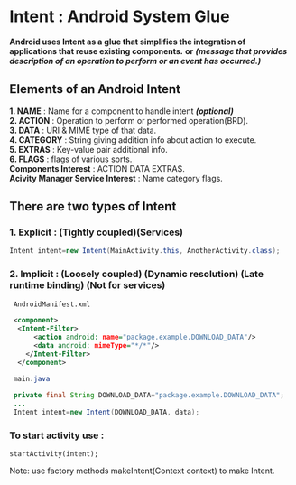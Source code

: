 # Intent : Android System Glue 
__Android uses Intent as a glue that simplifies the integration of applications that reuse existing components.__
**or** ***(message that provides description of an operation to perform or an event has occurred.)***

## Elements of an Android Intent
**1. NAME** : Name for a component to handle intent ***(optional)***<br>
**2. ACTION** : Operation to perform or performed operation(BRD).<br>
**3. DATA** : URI & MIME type of that data.<br>
**4. CATEGORY** : String giving addition info about action to execute.<br>
**5. EXTRAS** : Key-value pair additional info.<br>
**6. FLAGS** : flags of various sorts.<br>
**Components Interest** : ACTION DATA EXTRAS.<br>
**Acivity Manager Service Interest** : Name category flags.<br>

## There are two types of Intent
### 1. Explicit : (Tightly coupled)(Services)
   ```java
   Intent intent=new Intent(MainActivity.this, AnotherActivity.class);
   ```
### 2. Implicit : (Loosely coupled) (Dynamic resolution) (Late runtime binding) (Not for services)
```xml
 AndroidManifest.xml

 <component> 
  <Intent-Filter>
      <action android: name="package.example.DOWNLOAD_DATA"/>
      <data android: mimeType="*/*"/>
    </Intent-Filter>
  </component> 
  ```
  
  ```java
   main.java
   
   private final String DOWNLOAD_DATA="package.example.DOWNLOAD_DATA";
   ...
   Intent intent=new Intent(DOWNLOAD_DATA, data);
   ```
   


### To start activity use : 
   ```
   startActivity(intent);
   ```
    

Note: use factory methods makeIntent(Context context) to make Intent.
